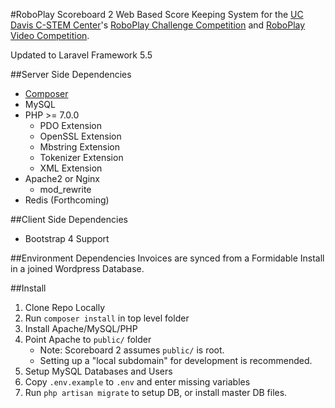 #RoboPlay Scoreboard 2
Web Based Score Keeping System for the [UC Davis C-STEM Center](http://c-stem.ucdavis.edu)'s [RoboPlay Challenge Competition](http://c-stem.ucdavis.edu/roboplay/challenge/) and [RoboPlay Video Competition](http://c-stem.ucdavis.edu/roboplay/video/).

Updated to Laravel Framework 5.5

##Server Side Dependencies
* [Composer](https://getcomposer.org/)
* MySQL
* PHP >= 7.0.0
   * PDO Extension
   * OpenSSL Extension
   * Mbstring Extension
   * Tokenizer Extension
   * XML Extension
* Apache2 or Nginx
   * mod_rewrite
* Redis (Forthcoming)

##Client Side Dependencies
* Bootstrap 4 Support

##Environment Dependencies
Invoices are synced from a Formidable Install in a joined Wordpress Database.

##Install
1. Clone Repo Locally
1. Run `composer install` in top level folder 
1. Install Apache/MySQL/PHP
1. Point Apache to `public/` folder
    * Note: Scoreboard 2 assumes `public/` is root.
    * Setting up a "local subdomain" for development is recommended.
1. Setup MySQL Databases and Users
1. Copy `.env.example` to `.env` and enter missing variables
1. Run `php artisan migrate` to setup DB, or install master DB files. 